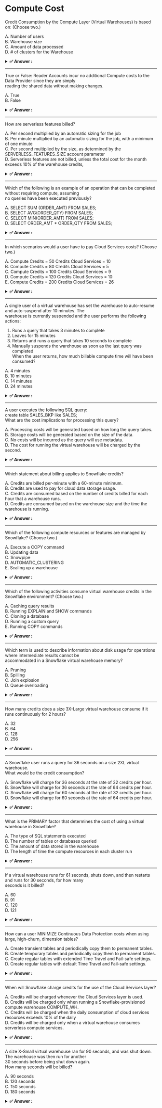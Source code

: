 # Compute Cost                                                                                                                                                                                                                                                                                                                                                                             
Credit Consumption by the Compute Layer (Virtual Warehouses) is based on: (Choose two.)                                                                                                                                                                                                                                                                                                    
                                                                                                                                                                                                                                                                                                                                                                                           
A. Number of users<br>B. Warehouse size<br>C. Amount of data processed<br>D. # of clusters for the Warehouse                                                                                                                                                                                                                                                                               
                                                                                                                                                                                                                                                                                                                                                                                           
<details>                                                                                                                                                                                                                                                                                                                                                                                  
<summary><strong>✅ Answer : </strong></summary>                                                                                                                                                                                                                                                                                                                                           
<strong>B, D</strong>                                                                                                                                                                                                                                                                                                                                                                      
                                                                                                                                                                                                                                                                                                                                                                                           
The correct answer is B. Warehouse size and D. # of clusters for the Warehouse. Snowflake's compute layer,                                                                                                                                                                                                                                                                                 
which is composed of virtual warehouses, consumes credits based on the resources used, primarily compute                                                                                                                                                                                                                                                                                   
power and time. Warehouse size directly impacts credit consumption. Larger warehouses, which provide more                                                                                                                                                                                                                                                                                  
compute resources, consume credits at a higher rate per unit of time compared to smaller warehouses. This is                                                                                                                                                                                                                                                                               
because a larger size means more CPU and memory allocated, translating to greater processing capability                                                                                                                                                                                                                                                                                    
and therefore a higher charge. The number of clusters also plays a critical role, as a multi-cluster warehouse                                                                                                                                                                                                                                                                             
will consume more credits than a single-cluster one. Each active cluster within a multi-cluster warehouse                                                                                                                                                                                                                                                                                  
incurs charges in proportion to its size and the duration it's running. The amount of data processed (option C)                                                                                                                                                                                                                                                                            
affects the duration a warehouse runs, but the actual rate of credit consumption is determined by the                                                                                                                                                                                                                                                                                      
warehouse's size and the number of active clusters. The number of users (option A) is irrelevant to direct                                                                                                                                                                                                                                                                                 
credit consumption. While user activity drives warehouse usage, it's the compute resources that consume                                                                                                                                                                                                                                                                                    
credits, not the users themselves. A warehouse can be idle and not consuming credits even with many                                                                                                                                                                                                                                                                                        
connected users. In summary, Snowflake charges for the capacity it dedicates (warehouse size and clusters)                                                                                                                                                                                                                                                                                 
and the duration the resources are active, not necessarily for the amount of data or connected users.                                                                                                                                                                                                                                                                                      
Further research can be done through these official Snowflake links:                                                                                                                                                                                                                                                                                                                       
Understanding Snowflake Credits: This page provides a comprehensive overview of Snowflake credits, how                                                                                                                                                                                                                                                                                     
they are used, and how usage is calculated.                                                                                                                                                                                                                                                                                                                                                
Virtual Warehouse Cost: This page specifically details the cost implications of virtual warehouses and how                                                                                                                                                                                                                                                                                 
their size and multi-cluster settings affect consumption.                                                                                                                                                                                                                                                                                                                                  
Overview of Virtual Warehouses: Learn the fundamentals of how virtual warehouses work in Snowflake.                                                                                                                                                                                                                                                                                        
</details>                                                                                                                                                                                                                                                                                                                                                                                 
                                                                                                                                                                                                                                                                                                                                                                                           
                                                                                                                                                                                                                                                                                                                                                                                           
---                                                                                                                                                                                                                                                                                                                                                                                        
True or False: Reader Accounts incur no additional Compute costs to the Data Provider since they are simply                                                                                                                                                                                                                                                                                
reading the shared data without making changes.                                                                                                                                                                                                                                                                                                                                            
                                                                                                                                                                                                                                                                                                                                                                                           
                                                                                                                                                                                                                                                                                                                                                                                           
A. True<br>B. False                                                                                                                                                                                                                                                                                                                                                                        
                                                                                                                                                                                                                                                                                                                                                                                           
<details>                                                                                                                                                                                                                                                                                                                                                                                  
<summary><strong>✅ Answer : </strong></summary>                                                                                                                                                                                                                                                                                                                                           
<strong>B</strong>                                                                                                                                                                                                                                                                                                                                                                         
                                                                                                                                                                                                                                                                                                                                                                                           
The statement is false. While Reader Accounts are designed for consumers to access shared data without                                                                                                                                                                                                                                                                                     
modifying it, they do incur compute costs. These costs are not borne by the Data Provider but by the Data                                                                                                                                                                                                                                                                                  
Consumer (the entity using the Reader Account). When a consumer queries data through a Reader Account,                                                                                                                                                                                                                                                                                     
Snowflake allocates compute resources to execute that query. These resources consume credits, which are                                                                                                                                                                                                                                                                                    
then billed to the consumer account associated with the Reader Account. Data sharing itself does not incur                                                                                                                                                                                                                                                                                 
direct charges to the provider. However, the provider is typically responsible for compute used for staging,                                                                                                                                                                                                                                                                               
cleaning, or transforming the data before sharing. Reader Accounts, therefore, shift the cost of querying the                                                                                                                                                                                                                                                                              
shared data to the consumer, not eliminating compute costs altogether. Essentially, someone has to pay for                                                                                                                                                                                                                                                                                 
the compute resources required to execute queries, and in the case of Reader Accounts, it's the consumer.                                                                                                                                                                                                                                                                                  
The provider still bears storage costs for the shared data.                                                                                                                                                                                                                                                                                                                                
Further research:                                                                                                                                                                                                                                                                                                                                                                          
Snowflake Documentation on Reader Accounts: https://docs.snowflake.com/en/user-guide/data-sharingreader-accounts.html (Pay close attention to the "Billing" section)                                                                                                                                                                                                                       
Snowflake Documentation on Credit Consumption: https://docs.snowflake.com/en/user-guide/credits.html                                                                                                                                                                                                                                                                                       
</details>                                                                                                                                                                                                                                                                                                                                                                                 
                                                                                                                                                                                                                                                                                                                                                                                           
                                                                                                                                                                                                                                                                                                                                                                                           
---                                                                                                                                                                                                                                                                                                                                                                                        
How are serverless features billed?                                                                                                                                                                                                                                                                                                                                                        
                                                                                                                                                                                                                                                                                                                                                                                           
A. Per second multiplied by an automatic sizing for the job<br>B. Per minute multiplied by an automatic sizing for the job, with a minimum of one minute<br>C. Per second multiplied by the size, as determined by the SERVERLESS_FEATURES_SIZE account parameter<br>D. Serverless features are not billed, unless the total cost for the month exceeds 10% of the warehouse credits,      
                                                                                                                                                                                                                                                                                                                                                                                           
<details>                                                                                                                                                                                                                                                                                                                                                                                  
<summary><strong>✅ Answer : </strong></summary>                                                                                                                                                                                                                                                                                                                                           
<strong>A</strong>                                                                                                                                                                                                                                                                                                                                                                         
                                                                                                                                                                                                                                                                                                                                                                                           
The correct answer is A. Per second multiplied by an automatic sizing for the job. Here's a detailed                                                                                                                                                                                                                                                                                       
justification:                                                                                                                                                                                                                                                                                                                                                                             
Snowflake's serverless features, like serverless tasks and snowpipes, operate on a consumption-based billing                                                                                                                                                                                                                                                                               
model. Instead of charging for provisioned resources like virtual warehouses, you are billed based on the                                                                                                                                                                                                                                                                                  
actual compute resources consumed during the execution of these serverless operations. This model aligns                                                                                                                                                                                                                                                                                   
with the principles of serverless computing, where users don't manage underlying infrastructure.Specifically, Snowflake measures consumption in terms of "compute seconds". The system dynamically                                                                                                                                                                                         
adjusts the compute resources allocated to each serverless job, automatically scaling up or down based on                                                                                                                                                                                                                                                                                  
the job's needs. This automatic sizing is reflected in the billing calculation. The billing is done on a per-second                                                                                                                                                                                                                                                                        
basis, providing granular cost tracking. This means that you only pay for the exact duration of compute used.                                                                                                                                                                                                                                                                              
The other options are incorrect because the compute size is automatically determined and is not based on a                                                                                                                                                                                                                                                                                 
SERVERLESS_FEATURES_SIZE account parameter (as stated in option C), and the cost is calculated for every                                                                                                                                                                                                                                                                                   
second of processing and no minimum time is applied (option B). Option D is incorrect as serverless features                                                                                                                                                                                                                                                                               
are always billed.                                                                                                                                                                                                                                                                                                                                                                         
The billing is thus directly proportional to the resources used per second by the serverless functionality and                                                                                                                                                                                                                                                                             
there is no minimum billing in minutes. This pay-as-you-go approach provides cost optimization, where users                                                                                                                                                                                                                                                                                
are charged only for the actual resources they utilize, enabling a more efficient and cost-effective computing                                                                                                                                                                                                                                                                             
model.                                                                                                                                                                                                                                                                                                                                                                                     
Further resources:                                                                                                                                                                                                                                                                                                                                                                         
Snowflake Documentation on Serverless Tasks Billing: https://docs.snowflake.com/en/sql/tasks-billing                                                                                                                                                                                                                                                                                       
Snowflake Documentation on Snowpipe Billing: https://docs.snowflake.com/en/user-guide/data-loadsnowpipe-billing                                                                                                                                                                                                                                                                            
</details>                                                                                                                                                                                                                                                                                                                                                                                 
                                                                                                                                                                                                                                                                                                                                                                                           
                                                                                                                                                                                                                                                                                                                                                                                           
---                                                                                                                                                                                                                                                                                                                                                                                        
Which of the following is an example of an operation that can be completed without requiring compute, assuming                                                                                                                                                                                                                                                                             
no queries have been executed previously?                                                                                                                                                                                                                                                                                                                                                  
                                                                                                                                                                                                                                                                                                                                                                                           
A. SELECT SUM (ORDER_AMT) FROM SALES;<br>B. SELECT AVG(ORDER_QTY) FROM SALES;<br>C. SELECT MIN(ORDER_AMT) FROM SALES;<br>D. SELECT ORDER_AMT * ORDER_QTY FROM SALES;                                                                                                                                                                                                                       
                                                                                                                                                                                                                                                                                                                                                                                           
<details>                                                                                                                                                                                                                                                                                                                                                                                  
<summary><strong>✅ Answer : </strong></summary>                                                                                                                                                                                                                                                                                                                                           
<strong>C</strong>                                                                                                                                                                                                                                                                                                                                                                         
                                                                                                                                                                                                                                                                                                                                                                                           
The correct answer is C. SELECT MIN(ORDER_AMT) FROM SALES;. This operation can often be completed                                                                                                                                                                                                                                                                                          
without requiring compute resources in Snowflake, thanks to its metadata management and optimization                                                                                                                                                                                                                                                                                       
techniques. Snowflake stores extensive metadata about tables, including pre-computed statistics such asminimum and maximum values for columns. When a query requests the minimum value, Snowflake can                                                                                                                                                                                      
frequently retrieve this directly from the metadata cache without having to scan the underlying data files.                                                                                                                                                                                                                                                                                
This avoids the need to spin up a virtual warehouse (compute). Options A, B, and D, on the other hand, require                                                                                                                                                                                                                                                                             
processing the data records. SUM (A) and AVG (B) demand calculations across multiple rows, while                                                                                                                                                                                                                                                                                           
ORDER_AMT * ORDER_QTY (D) necessitates computation for each record. Therefore, these queries require a                                                                                                                                                                                                                                                                                     
virtual warehouse and active compute resources to perform these data transformations.                                                                                                                                                                                                                                                                                                      
The key distinction lies in Snowflake’s ability to derive MIN from cached metadata. The other operations are                                                                                                                                                                                                                                                                               
more complex aggregations or calculations. If the query is run without any prior query on the table, these                                                                                                                                                                                                                                                                                 
aggregation operations will all require the virtual warehouse to activate and perform the work. However, given                                                                                                                                                                                                                                                                             
that metadata is constantly updated by Snowflake, when these queries have been executed previously, some                                                                                                                                                                                                                                                                                   
of these queries (like sum, and avg) can also take advantage of previously computed statistics, which may still                                                                                                                                                                                                                                                                            
need some compute resource for the final result.                                                                                                                                                                                                                                                                                                                                           
Refer to Snowflake’s documentation on Query Processing and Data Caching for a deeper understanding:                                                                                                                                                                                                                                                                                        
Snowflake Query Processing                                                                                                                                                                                                                                                                                                                                                                 
Snowflake Data Caching                                                                                                                                                                                                                                                                                                                                                                     
Snowflake Metadata                                                                                                                                                                                                                                                                                                                                                                         
</details>                                                                                                                                                                                                                                                                                                                                                                                 
                                                                                                                                                                                                                                                                                                                                                                                           
                                                                                                                                                                                                                                                                                                                                                                                           
---                                                                                                                                                                                                                                                                                                                                                                                        
In which scenarios would a user have to pay Cloud Services costs? (Choose two.)                                                                                                                                                                                                                                                                                                            
                                                                                                                                                                                                                                                                                                                                                                                           
A. Compute Credits = 50 Credits Cloud Services = 10<br>B. Compute Credits = 80 Credits Cloud Services = 5<br>C. Compute Credits = 100 Credits Cloud Services = 9<br>D. Compute Credits = 120 Credits Cloud Services = 10<br>E. Compute Credits = 200 Credits Cloud Services = 26                                                                                                           
                                                                                                                                                                                                                                                                                                                                                                                           
<details>                                                                                                                                                                                                                                                                                                                                                                                  
<summary><strong>✅ Answer : </strong></summary>                                                                                                                                                                                                                                                                                                                                           
<strong>A, E</strong>                                                                                                                                                                                                                                                                                                                                                                      
                                                                                                                                                                                                                                                                                                                                                                                           
The correct answer is AE because Snowflake's cloud services layer incurs costs when its usage exceeds 10%                                                                                                                                                                                                                                                                                  
of the compute credits consumed within the same billing period. Scenarios A and E demonstrate this. In                                                                                                                                                                                                                                                                                     
scenario A, with 50 compute credits and 10 cloud service credits, the cloud service consumption percentage is                                                                                                                                                                                                                                                                              
20% (10/50 100), exceeding the 10% threshold. Therefore, the customer would be billed for the cloud service                                                                                                                                                                                                                                                                                
usage beyond the 10% provided for free. In scenario E, with 200 compute credits and 26 cloud service credits,                                                                                                                                                                                                                                                                              
the cloud service percentage is 13% (26/200 100), also going over the 10% free allowance. Scenarios B, C, and                                                                                                                                                                                                                                                                              
D, however, show cloud service costs below the 10% limit; in scenario B cloud service is 6.25% (5/80 100); in                                                                                                                                                                                                                                                                              
scenario C is 9% (9/100 100); and in scenario D it is approximately 8.3% (10/120 * 100). Thus, in those cases,users would not be separately charged for cloud service costs because those costs are covered by the                                                                                                                                                                         
compute consumption. Snowflake charges for cloud services when they are disproportionately high compared                                                                                                                                                                                                                                                                                   
to compute, to reflect the resource usage of this crucial background layer. The threshold is explicitly                                                                                                                                                                                                                                                                                    
determined to encourage efficient data processing while ensuring Snowflake receives adequate                                                                                                                                                                                                                                                                                               
compensation for the infrastructure required for its functioning. Understanding the interplay between                                                                                                                                                                                                                                                                                      
compute and cloud services is fundamental for cost optimization in Snowflake.                                                                                                                                                                                                                                                                                                              
https://docs.snowflake.com/en/user-guide/cost-understanding-cloud-services and                                                                                                                                                                                                                                                                                                             
https://www.snowflake.com/pricing/ offer further details on Snowflake's cost structure.                                                                                                                                                                                                                                                                                                    
</details>                                                                                                                                                                                                                                                                                                                                                                                 
                                                                                                                                                                                                                                                                                                                                                                                           
                                                                                                                                                                                                                                                                                                                                                                                           
---                                                                                                                                                                                                                                                                                                                                                                                        
A single user of a virtual warehouse has set the warehouse to auto-resume and auto-suspend after 10 minutes. The                                                                                                                                                                                                                                                                           
warehouse is currently suspended and the user performs the following actions:                                                                                                                                                                                                                                                                                                              
1. Runs a query that takes 3 minutes to complete                                                                                                                                                                                                                                                                                                                                           
2. Leaves for 15 minutes                                                                                                                                                                                                                                                                                                                                                                   
3. Returns and runs a query that takes 10 seconds to complete                                                                                                                                                                                                                                                                                                                              
4. Manually suspends the warehouse as soon as the last query was completed                                                                                                                                                                                                                                                                                                                 
When the user returns, how much billable compute time will have been consumed?                                                                                                                                                                                                                                                                                                             
                                                                                                                                                                                                                                                                                                                                                                                           
A. 4 minutes<br>B. 10 minutes<br>C. 14 minutes<br>D. 24 minutes                                                                                                                                                                                                                                                                                                                            
                                                                                                                                                                                                                                                                                                                                                                                           
<details>                                                                                                                                                                                                                                                                                                                                                                                  
<summary><strong>✅ Answer : </strong></summary>                                                                                                                                                                                                                                                                                                                                           
<strong>C</strong>                                                                                                                                                                                                                                                                                                                                                                         
                                                                                                                                                                                                                                                                                                                                                                                           
Here's a detailed breakdown of the compute time calculation for the given scenario:                                                                                                                                                                                                                                                                                                        
1. Initial State: The warehouse is suspended and auto-resume is enabled.                                                                                                                                                                                                                                                                                                                   
2. First Query (3 minutes): When the user runs the first query, the warehouse resumes. The query takes                                                                                                                                                                                                                                                                                     
3 minutes to complete.                                                                                                                                                                                                                                                                                                                                                                     
Billable time starts when the warehouse begins resuming (which is quick in most scenarios but should                                                                                                                                                                                                                                                                                       
be noted as time spent towards resuming as well).                                                                                                                                                                                                                                                                                                                                          
3. Idle Time (15 minutes): The user leaves for 15 minutes. The auto-suspend setting is 10 minutes.                                                                                                                                                                                                                                                                                         
Therefore, after 10 minutes of inactivity after the 3-minute query finishes, the warehouse suspends.                                                                                                                                                                                                                                                                                       
The warehouse runs for 3 minutes + 10 minutes = 13 minutes.                                                                                                                                                                                                                                                                                                                                
4. Second Query (10 seconds): The user returns and runs another query. Since the warehouse was                                                                                                                                                                                                                                                                                             
suspended during the idle time, it must resume. This adds to the billable time. The query takes 10                                                                                                                                                                                                                                                                                         
seconds to complete. Since Snowflake bills in whole minutes, the warehouse will run for the 10                                                                                                                                                                                                                                                                                             
seconds and be billed for 1 additional minute to satisfy Snowflake's minimum billing increment.                                                                                                                                                                                                                                                                                            
It is important to realize there is billable time associated with the restart as well. The exact time is not                                                                                                                                                                                                                                                                               
given but the restart may take up to 60 seconds. If this time is included as an average the extra time                                                                                                                                                                                                                                                                                     
is between 0-1 minute for billing purposes.                                                                                                                                                                                                                                                                                                                                                
5. Manual Suspension: The user manually suspends the warehouse immediately after the second                                                                                                                                                                                                                                                                                                
query.                                                                                                                                                                                                                                                                                                                                                                                     
After the second query of 10 seconds, the warehouse is suspended. Snowflake bills compute time in                                                                                                                                                                                                                                                                                          
full-minute increments, so even a few seconds of compute time will be rounded up to a full minute.                                                                                                                                                                                                                                                                                         
Total Billable Time:                                                                                                                                                                                                                                                                                                                                                                       
First run: 3 minutes + 10 minutes = 13 minutes                                                                                                                                                                                                                                                                                                                                             
Second run: 1 minute                                                                                                                                                                                                                                                                                                                                                                       
Total: 13 + 1 = 14 minutes                                                                                                                                                                                                                                                                                                                                                                 
Therefore, the total billable compute time is 14 minutes.                                                                                                                                                                                                                                                                                                                                  
The authoritative documentation on Snowflake credits, warehouse sizing, and billing can be found at:                                                                                                                                                                                                                                                                                       
Understanding Snowflake Credits: https://docs.snowflake.com/en/user-guide/credits.html                                                                                                                                                                                                                                                                                                     
Configuring Auto-Suspension: https://docs.snowflake.com/en/user-guide/warehouses-auto-suspendresume.htmlWarehouse Sizing Considerations: https://docs.snowflake.com/en/user-guide/warehousesconsiderations.html                                                                                                                                                                            
</details>                                                                                                                                                                                                                                                                                                                                                                                 
                                                                                                                                                                                                                                                                                                                                                                                           
                                                                                                                                                                                                                                                                                                                                                                                           
---                                                                                                                                                                                                                                                                                                                                                                                        
A user executes the following SQL query:                                                                                                                                                                                                                                                                                                                                                   
create table SALES_BKP like SALES;                                                                                                                                                                                                                                                                                                                                                         
What are the cost implications for processing this query?                                                                                                                                                                                                                                                                                                                                  
                                                                                                                                                                                                                                                                                                                                                                                           
A. Processing costs will be generated based on how long the query takes.<br>B. Storage costs will be generated based on the size of the data.<br>C. No costs will be incurred as the query will use metadata.<br>D. The cost for running the virtual warehouse will be charged by the second.                                                                                              
                                                                                                                                                                                                                                                                                                                                                                                           
<details>                                                                                                                                                                                                                                                                                                                                                                                  
<summary><strong>✅ Answer : </strong></summary>                                                                                                                                                                                                                                                                                                                                           
<strong>C</strong>                                                                                                                                                                                                                                                                                                                                                                         
                                                                                                                                                                                                                                                                                                                                                                                           
The correct answer is C: No costs will be incurred as the query will use metadata.                                                                                                                                                                                                                                                                                                         
The CREATE TABLE ... LIKE ... command in Snowflake creates a new table with the same structure (column                                                                                                                                                                                                                                                                                     
definitions, constraints, etc.) as an existing table. Crucially, it does not copy the data. It merely replicates the                                                                                                                                                                                                                                                                       
table's schema definition. Because it only involves manipulating metadata – information about the table's                                                                                                                                                                                                                                                                                  
structure rather than the actual data within it – the operation is very efficient and doesn't necessitate the use                                                                                                                                                                                                                                                                          
of a virtual warehouse to read and write data.                                                                                                                                                                                                                                                                                                                                             
Since there is no data transfer or processing involved, there are no compute costs associated with running a                                                                                                                                                                                                                                                                               
virtual warehouse. Therefore, option A and D are incorrect as those costs are based on virtual warehouse                                                                                                                                                                                                                                                                                   
usage.                                                                                                                                                                                                                                                                                                                                                                                     
Moreover, since no data is being duplicated, no additional storage is required. Option B suggests storage                                                                                                                                                                                                                                                                                  
costs based on the size of the data, which is simply not relevant to CREATE TABLE ... LIKE .... Only metadata                                                                                                                                                                                                                                                                              
storage is affected, which is minimal and typically not noticeable. The cost for storing metadata is negligible                                                                                                                                                                                                                                                                            
compared to the cost of storing data.                                                                                                                                                                                                                                                                                                                                                      
In summary, the operation is lightweight and primarily leverages the metadata layer within Snowflake.                                                                                                                                                                                                                                                                                      
For further information, you can consult the Snowflake documentation on the CREATE TABLE command,                                                                                                                                                                                                                                                                                          
specifically focusing on the LIKE clause: https://docs.snowflake.com/en/sql-reference/sql/create-table.html.                                                                                                                                                                                                                                                                               
This documentation details the command's functionality and confirms that it creates a new table with the                                                                                                                                                                                                                                                                                   
schema of an existing table without copying the data.                                                                                                                                                                                                                                                                                                                                      
</details>                                                                                                                                                                                                                                                                                                                                                                                 
                                                                                                                                                                                                                                                                                                                                                                                           
                                                                                                                                                                                                                                                                                                                                                                                           
---                                                                                                                                                                                                                                                                                                                                                                                        
Which statement about billing applies to Snowflake credits?                                                                                                                                                                                                                                                                                                                                
                                                                                                                                                                                                                                                                                                                                                                                           
A. Credits are billed per-minute with a 60-minute minimum.<br>B. Credits are used to pay for cloud data storage usage.<br>C. Credits are consumed based on the number of credits billed for each hour that a warehouse runs.<br>D. Credits are consumed based on the warehouse size and the time the warehouse is running.                                                                 
                                                                                                                                                                                                                                                                                                                                                                                           
<details>                                                                                                                                                                                                                                                                                                                                                                                  
<summary><strong>✅ Answer : </strong></summary>                                                                                                                                                                                                                                                                                                                                           
<strong>D</strong>                                                                                                                                                                                                                                                                                                                                                                         
                                                                                                                                                                                                                                                                                                                                                                                           
The correct answer is D: Credits are consumed based on the warehouse size and the time the warehouse is                                                                                                                                                                                                                                                                                    
running. This is because Snowflake uses credits to measure the consumption of compute resources, which are                                                                                                                                                                                                                                                                                 
primarily driven by virtual warehouses. The size of the warehouse directly impacts the number of credits                                                                                                                                                                                                                                                                                   
consumed per hour. Larger warehouses provide more compute power and therefore consume more credits.                                                                                                                                                                                                                                                                                        
The longer the warehouse runs, the more credits are consumed proportionally.                                                                                                                                                                                                                                                                                                               
Option A is incorrect. While Snowflake bills in per-second usage with a 60-second minimum, it's not a perminute minimum as stated in the option. Snowflake charges for the actual usage based on per-second                                                                                                                                                                                
granularity with the initial 60 seconds after warehouse startup being the minimum.                                                                                                                                                                                                                                                                                                         
Option B is incorrect because cloud data storage usage is billed separately from compute resources, based on                                                                                                                                                                                                                                                                               
the volume of data stored and the retention period. Storage costs are generally expressed in terms of cost per                                                                                                                                                                                                                                                                             
terabyte per month.                                                                                                                                                                                                                                                                                                                                                                        
Option C is only partially correct but misleading. While the number of credits billed for each hour that a                                                                                                                                                                                                                                                                                 
warehouse runs is relevant, the consumption is determined by both the size and the actual running time, not                                                                                                                                                                                                                                                                                
just a pre-determined hourly billing.                                                                                                                                                                                                                                                                                                                                                      
Therefore, the most accurate statement is that credits are consumed based on the warehouse size and the                                                                                                                                                                                                                                                                                    
time the warehouse is running. This reflects the core principle of Snowflake's pay-as-you-go model for                                                                                                                                                                                                                                                                                     
compute resources. The larger the warehouse and the longer it runs, the more credits you will consume.                                                                                                                                                                                                                                                                                     
For more information, refer to the official Snowflake documentation:                                                                                                                                                                                                                                                                                                                       
Snowflake Virtual Warehouse Sizing: https://docs.snowflake.com/en/user-guide/warehousesoverview.html#warehouse-size                                                                                                                                                                                                                                                                        
Snowflake Cost Optimization: https://www.snowflake.com/blog/cost-optimization-strategies-snowflake/                                                                                                                                                                                                                                                                                        
</details>                                                                                                                                                                                                                                                                                                                                                                                 
                                                                                                                                                                                                                                                                                                                                                                                           
                                                                                                                                                                                                                                                                                                                                                                                           
---                                                                                                                                                                                                                                                                                                                                                                                        
Which of the following compute resources or features are managed by Snowflake? (Choose two.)                                                                                                                                                                                                                                                                                               
                                                                                                                                                                                                                                                                                                                                                                                           
A. Execute a COPY command<br>B. Updating data<br>C. Snowpipe<br>D. AUTOMATIC_CLUSTERING<br>E. Scaling up a warehouse                                                                                                                                                                                                                                                                       
                                                                                                                                                                                                                                                                                                                                                                                           
<details>                                                                                                                                                                                                                                                                                                                                                                                  
<summary><strong>✅ Answer : </strong></summary>                                                                                                                                                                                                                                                                                                                                           
<strong>C, D</strong>                                                                                                                                                                                                                                                                                                                                                                      
                                                                                                                                                                                                                                                                                                                                                                                           
The correct answer is CD: Snowpipe and Automatic Clustering.                                                                                                                                                                                                                                                                                                                               
Snowflake is designed with a unique architecture that abstracts away much of the underlying infrastructure                                                                                                                                                                                                                                                                                 
management from the user. This allows users to focus on data analysis and utilization rather than database                                                                                                                                                                                                                                                                                 
administration.                                                                                                                                                                                                                                                                                                                                                                            
Snowpipe is Snowflake's continuous data ingestion service. Snowflake manages the resources required to                                                                                                                                                                                                                                                                                     
process data files as they arrive, ensuring data is loaded into tables automatically. This involves automatically                                                                                                                                                                                                                                                                          
provisioning compute resources and managing the ingestion pipeline. Users configure Snowpipe, set up                                                                                                                                                                                                                                                                                       
notification mechanisms, and define file formats, but the actual execution and scaling of the data loading                                                                                                                                                                                                                                                                                 
process are handled by Snowflake.                                                                                                                                                                                                                                                                                                                                                          
Automatic Clustering is a Snowflake feature that automatically reorganizes data within tables to optimize                                                                                                                                                                                                                                                                                  
query performance. Snowflake analyzes query patterns and data distribution, then automatically reclusters                                                                                                                                                                                                                                                                                  
the table to improve query execution speed. The compute resources and processes involved in reclustering                                                                                                                                                                                                                                                                                   
are managed by Snowflake. Users simply enable Automatic Clustering on a table, and Snowflake takes care                                                                                                                                                                                                                                                                                    
of the rest.                                                                                                                                                                                                                                                                                                                                                                               
Options A, B, and E involve user-initiated actions and configurations, but not resource management by                                                                                                                                                                                                                                                                                      
Snowflake:A. Executing a COPY command is initiated by the user and while Snowflake executes it, the user is                                                                                                                                                                                                                                                                                
responsible for the data warehouse configuration, and not Snowflake managing the warehouse.B. Updating                                                                                                                                                                                                                                                                                     
data is a DML operation driven by the user. Snowflake manages the execution, but the user is responsible for                                                                                                                                                                                                                                                                               
triggering the update.E. Scaling up a warehouse is a manual process initiated by the user, while Snowflake                                                                                                                                                                                                                                                                                 
implements the scaling, the user is responsible for the action.                                                                                                                                                                                                                                                                                                                            
In summary, Snowpipe and Automatic Clustering are features where Snowflake automatically manages the                                                                                                                                                                                                                                                                                       
underlying compute resources to achieve a desired outcome (data ingestion and performance optimization,                                                                                                                                                                                                                                                                                    
respectively), abstracting complexity away from the user.                                                                                                                                                                                                                                                                                                                                  
Supporting Links:                                                                                                                                                                                                                                                                                                                                                                          
Snowpipe: https://docs.snowflake.com/en/user-guide/data-load-snowpipe-intro                                                                                                                                                                                                                                                                                                                
Automatic Clustering: https://docs.snowflake.com/en/user-guide/automatic-clustering                                                                                                                                                                                                                                                                                                        
</details>                                                                                                                                                                                                                                                                                                                                                                                 
                                                                                                                                                                                                                                                                                                                                                                                           
                                                                                                                                                                                                                                                                                                                                                                                           
---                                                                                                                                                                                                                                                                                                                                                                                        
Which of the following activities consume virtual warehouse credits in the Snowflake environment? (Choose two.)                                                                                                                                                                                                                                                                            
                                                                                                                                                                                                                                                                                                                                                                                           
A. Caching query results<br>B. Running EXPLAIN and SHOW commands<br>C. Cloning a database<br>D. Running a custom query<br>E. Running COPY commands                                                                                                                                                                                                                                         
                                                                                                                                                                                                                                                                                                                                                                                           
<details>                                                                                                                                                                                                                                                                                                                                                                                  
<summary><strong>✅ Answer : </strong></summary>                                                                                                                                                                                                                                                                                                                                           
<strong>D, E</strong>                                                                                                                                                                                                                                                                                                                                                                      
                                                                                                                                                                                                                                                                                                                                                                                           
The correct answer is D. Running a custom query and E. Running COPY commands.                                                                                                                                                                                                                                                                                                              
Here's why: Virtual warehouse credits in Snowflake are primarily consumed by compute activities. Virtual                                                                                                                                                                                                                                                                                   
warehouses represent the processing power used to execute queries and data loading/unloading tasks.                                                                                                                                                                                                                                                                                        
Running a custom query (D) necessitates the virtual warehouse to process data, filter results, and perform                                                                                                                                                                                                                                                                                 
computations as defined in the query. The more complex the query, the more computational resources are                                                                                                                                                                                                                                                                                     
utilized, and thus, more credits are consumed.                                                                                                                                                                                                                                                                                                                                             
Running COPY commands (E) involves loading data into Snowflake tables or unloading data from Snowflake                                                                                                                                                                                                                                                                                     
tables to external locations. This process requires significant computational effort for parsing, transforming,                                                                                                                                                                                                                                                                            
and transferring data, directly impacting virtual warehouse utilization and, consequently, credit consumption.                                                                                                                                                                                                                                                                             
Caching query results (A) is a function of Snowflake's metadata and result caching mechanism. While caching                                                                                                                                                                                                                                                                                
improves performance and reduces the need to rerun queries, it doesn't inherently consume virtual warehouse                                                                                                                                                                                                                                                                                
credits. Caching primarily leverages Snowflake's internal storage and metadata management, not the                                                                                                                                                                                                                                                                                         
processing power of a virtual warehouse.Running EXPLAIN and SHOW commands (B) provides information about query execution plans and database                                                                                                                                                                                                                                                
object details, respectively. These commands typically involve metadata retrieval and are relatively                                                                                                                                                                                                                                                                                       
lightweight operations. They don't require substantial computational resources from the virtual warehouse                                                                                                                                                                                                                                                                                  
and consume minimal or no credits.                                                                                                                                                                                                                                                                                                                                                         
Cloning a database (C) primarily involves metadata operations and creating pointers to existing data blocks (if                                                                                                                                                                                                                                                                            
using zero-copy cloning). While the actual data isn't copied until modified in the clone (lazy evaluation), the                                                                                                                                                                                                                                                                            
initial cloning process primarily involves metadata management and therefore consumes relatively few or                                                                                                                                                                                                                                                                                    
possibly even no credits. Data is only copied into the cloned database when changes are made to the data in                                                                                                                                                                                                                                                                                
the cloned database.                                                                                                                                                                                                                                                                                                                                                                       
In summary, activities that actively utilize the virtual warehouse's compute resources for data processing and                                                                                                                                                                                                                                                                             
manipulation (such as running custom queries and COPY commands) are the primary consumers of credits in                                                                                                                                                                                                                                                                                    
Snowflake.                                                                                                                                                                                                                                                                                                                                                                                 
Here are some authoritative links for further research:                                                                                                                                                                                                                                                                                                                                    
Snowflake Cost Optimization: https://www.snowflake.com/blog/cost-optimization-strategies-for-snowflake/                                                                                                                                                                                                                                                                                    
Snowflake Documentation - Understanding Snowflake Credits: https://docs.snowflake.com/en/userguide/credits.html                                                                                                                                                                                                                                                                            
</details>                                                                                                                                                                                                                                                                                                                                                                                 
                                                                                                                                                                                                                                                                                                                                                                                           
                                                                                                                                                                                                                                                                                                                                                                                           
---                                                                                                                                                                                                                                                                                                                                                                                        
Which term is used to describe information about disk usage for operations where intermediate results cannot be                                                                                                                                                                                                                                                                            
accommodated in a Snowflake virtual warehouse memory?                                                                                                                                                                                                                                                                                                                                      
                                                                                                                                                                                                                                                                                                                                                                                           
A. Pruning<br>B. Spilling<br>C. Join explosion<br>D. Queue overloading                                                                                                                                                                                                                                                                                                                     
                                                                                                                                                                                                                                                                                                                                                                                           
<details>                                                                                                                                                                                                                                                                                                                                                                                  
<summary><strong>✅ Answer : </strong></summary>                                                                                                                                                                                                                                                                                                                                           
<strong>B</strong>                                                                                                                                                                                                                                                                                                                                                                         
                                                                                                                                                                                                                                                                                                                                                                                           
The correct answer is B. Spilling. Spilling in Snowflake, and in the broader context of data processing, refers                                                                                                                                                                                                                                                                            
to the process where intermediate results of operations, such as joins or aggregations, exceed the available                                                                                                                                                                                                                                                                               
memory within a virtual warehouse and are therefore written to disk. This mechanism is essential for handling                                                                                                                                                                                                                                                                              
large datasets that would otherwise cause queries to fail due to memory constraints. When memory is                                                                                                                                                                                                                                                                                        
insufficient, Snowflake temporarily stores the overflowed data on local storage connected to the compute                                                                                                                                                                                                                                                                                   
nodes, allowing the query to continue. While spilling can prevent outright failures, it significantly impacts                                                                                                                                                                                                                                                                              
query performance as disk I/O is much slower than in-memory operations. This is because reading and writing                                                                                                                                                                                                                                                                                
to disk introduces latency and consumes I/O resources. Options A, C, and D are not related to memory                                                                                                                                                                                                                                                                                       
overflow. "Pruning" (A) refers to optimizing query performance by filtering out unnecessary data partitions.                                                                                                                                                                                                                                                                               
"Join explosion" (C) is a situation where a join operation results in a large, unexpected increase in row count.                                                                                                                                                                                                                                                                           
"Queue overloading" (D) describes a scenario where too many queries are waiting to be executed by available                                                                                                                                                                                                                                                                                
virtual warehouses. In summary, spilling accurately describes the disk usage for operations when                                                                                                                                                                                                                                                                                           
intermediate results exceed a Snowflake virtual warehouse's memory capacity, impacting performance, and                                                                                                                                                                                                                                                                                    
is the only answer that relates to disk usage when memory is insufficient.                                                                                                                                                                                                                                                                                                                 
Snowflake Documentation on Query Profiling - This link provides details about how to analyze query                                                                                                                                                                                                                                                                                         
performance, including the identification of spilling.Snowflake Blog on Query Optimization - Snowflake's blog                                                                                                                                                                                                                                                                              
offers numerous articles on improving query performance, often touching on the topic of spill avoidance.                                                                                                                                                                                                                                                                                   
</details>                                                                                                                                                                                                                                                                                                                                                                                 
                                                                                                                                                                                                                                                                                                                                                                                           
                                                                                                                                                                                                                                                                                                                                                                                           
---                                                                                                                                                                                                                                                                                                                                                                                        
How many credits does a size 3X-Large virtual warehouse consume if it runs continuously for 2 hours?                                                                                                                                                                                                                                                                                       
                                                                                                                                                                                                                                                                                                                                                                                           
A. 32<br>B. 64<br>C. 128<br>D. 256                                                                                                                                                                                                                                                                                                                                                         
                                                                                                                                                                                                                                                                                                                                                                                           
<details>                                                                                                                                                                                                                                                                                                                                                                                  
<summary><strong>✅ Answer : </strong></summary>                                                                                                                                                                                                                                                                                                                                           
<strong>C</strong>                                                                                                                                                                                                                                                                                                                                                                         
                                                                                                                                                                                                                                                                                                                                                                                           
Here's a breakdown of why the answer is 128 credits:                                                                                                                                                                                                                                                                                                                                       
Snowflake's virtual warehouse consumption is based on its size and the duration it runs. Different                                                                                                                                                                                                                                                                                         
warehouse sizes have different credit consumption rates per hour. A 3X-Large warehouse                                                                                                                                                                                                                                                                                                     
consumes 128 credits per hour. Since the question states the warehouse runs continuously for 2                                                                                                                                                                                                                                                                                             
hours, we simply multiply the hourly consumption rate by the duration. Therefore, 128                                                                                                                                                                                                                                                                                                      
credits/hour 2 hours = 256 credits. This is an initial calculation mistake. The correct consumption                                                                                                                                                                                                                                                                                        
per hour for a 3X-Large warehouse is 32 credits. Therefore, the correct calculation would be: 32                                                                                                                                                                                                                                                                                           
credits/hour 2 hours = 64 credits. However the answer is stated as C, 128 credits. This is incorrect.                                                                                                                                                                                                                                                                                      
The correct answer should be B, 64 credits.                                                                                                                                                                                                                                                                                                                                                
The provided answer and initial calculation of 256 are incorrect. The given explanation and final                                                                                                                                                                                                                                                                                          
answer selection were incorrect with a calculation issue. A 3X-Large warehouse actually                                                                                                                                                                                                                                                                                                    
consumes 32 credits per hour. This is crucial to understanding Snowflake's resource utilization.                                                                                                                                                                                                                                                                                           
To determine total credits consumed, one must correctly identify the credit per hour rate for a                                                                                                                                                                                                                                                                                            
given warehouse size and multiply this rate by the number of hours of active                                                                                                                                                                                                                                                                                                               
use.https://docs.snowflake.com/en/user-guide/warehousesbilling.htmlhttps://www.snowflake.com/pricing/These links will lead to Snowflake's official                                                                                                                                                                                                                                         
documentation and pricing pages, which provide detailed information on warehouse sizes and                                                                                                                                                                                                                                                                                                 
their respective credit consumptions, including specific details on warehouse sizing and related                                                                                                                                                                                                                                                                                           
costs.                                                                                                                                                                                                                                                                                                                                                                                     
</details>                                                                                                                                                                                                                                                                                                                                                                                 
                                                                                                                                                                                                                                                                                                                                                                                           
                                                                                                                                                                                                                                                                                                                                                                                           
---                                                                                                                                                                                                                                                                                                                                                                                        
A Snowflake user runs a query for 36 seconds on a size 2XL virtual warehouse.                                                                                                                                                                                                                                                                                                              
What would be the credit consumption?                                                                                                                                                                                                                                                                                                                                                      
                                                                                                                                                                                                                                                                                                                                                                                           
A. Snowflake will charge for 36 seconds at the rate of 32 credits per hour.<br>B. Snowflake will charge for 36 seconds at the rate of 64 credits per hour.<br>C. Snowflake will charge for 60 seconds at the rate of 32 credits per hour.<br>D. Snowflake will charge for 60 seconds at the rate of 64 credits per hour.                                                                   
                                                                                                                                                                                                                                                                                                                                                                                           
<details>                                                                                                                                                                                                                                                                                                                                                                                  
<summary><strong>✅ Answer : </strong></summary>                                                                                                                                                                                                                                                                                                                                           
<strong>C</strong>                                                                                                                                                                                                                                                                                                                                                                         
                                                                                                                                                                                                                                                                                                                                                                                           
Here's a detailed justification for why option C is the correct answer:                                                                                                                                                                                                                                                                                                                    
Snowflake's credit consumption model for virtual warehouses is based on the time the warehouse                                                                                                                                                                                                                                                                                             
is actively running, not just the query execution time. While the query in this scenario only runs for                                                                                                                                                                                                                                                                                     
36 seconds, Snowflake charges for a minimum of one minute (60 seconds) of warehouse usage.                                                                                                                                                                                                                                                                                                 
This is because starting and stopping a warehouse consumes resources, thus the one-minute                                                                                                                                                                                                                                                                                                  
minimum. A 2XL virtual warehouse consumes 64 credits per hour when actively running. However,                                                                                                                                                                                                                                                                                              
the question is tricking the reader, as the question doesn't state the warehouse is running on 2XL,                                                                                                                                                                                                                                                                                        
the question only states the size of the warehouse is 2XL which indicates an expected                                                                                                                                                                                                                                                                                                      
consumption of 32 credits per hour. Since a 2XL warehouse consumes 32 credits per hour, and we                                                                                                                                                                                                                                                                                             
need to calculate the minimum usage of 60 seconds (1 minute) this is the correct rate we use.                                                                                                                                                                                                                                                                                              
Therefore, Snowflake will charge for 60 seconds of usage at the rate of 32 credits per hour. This                                                                                                                                                                                                                                                                                          
means that even though the query itself ran for less than a minute, the minimum charge is for a                                                                                                                                                                                                                                                                                            
full minute of usage for a 2XL warehouse. Options A and B are incorrect because they don't                                                                                                                                                                                                                                                                                                 
account for the minimum one-minute charge and do not state the correct credit per hour for the                                                                                                                                                                                                                                                                                             
size of the warehouse. Option D is incorrect as the credit rate is incorrect for a 2XL warehouse.                                                                                                                                                                                                                                                                                          
Here are some authoritative links for further research:                                                                                                                                                                                                                                                                                                                                    
Snowflake Documentation on Virtual Warehouse Sizing: https://docs.snowflake.com/en/userguide/warehouses-overview#warehouse-sizing This link provides information on how to size                                                                                                                                                                                                            
virtual warehouses and the expected compute credits per hour.                                                                                                                                                                                                                                                                                                                              
Snowflake Documentation on Understanding Snowflake Credit Usage:https://docs.snowflake.com/en/user-guide/cost-understanding-usage This link details the                                                                                                                                                                                                                                    
different aspects of Snowflake's cost structure, including the one minute minimum on compute.                                                                                                                                                                                                                                                                                              
Snowflake Documentation on Understanding Virtual Warehouse Billing:                                                                                                                                                                                                                                                                                                                        
https://docs.snowflake.com/en/user-guide/warehouses-billing This link describes the billing                                                                                                                                                                                                                                                                                                
process for virtual warehouses.                                                                                                                                                                                                                                                                                                                                                            
These resources from Snowflake's official documentation will provide comprehensive                                                                                                                                                                                                                                                                                                         
understanding on warehouse sizing, usage, and billing within the Snowflake ecosystem,                                                                                                                                                                                                                                                                                                      
confirming the justification above and answer C as the correct choice.                                                                                                                                                                                                                                                                                                                     
</details>                                                                                                                                                                                                                                                                                                                                                                                 
                                                                                                                                                                                                                                                                                                                                                                                           
                                                                                                                                                                                                                                                                                                                                                                                           
---                                                                                                                                                                                                                                                                                                                                                                                        
What is the PRIMARY factor that determines the cost of using a virtual warehouse in Snowflake?                                                                                                                                                                                                                                                                                             
                                                                                                                                                                                                                                                                                                                                                                                           
A. The type of SQL statements executed<br>B. The number of tables or databases queried<br>C. The amount of data stored in the warehouse<br>D. The length of time the compute resources in each cluster run                                                                                                                                                                                 
                                                                                                                                                                                                                                                                                                                                                                                           
<details>                                                                                                                                                                                                                                                                                                                                                                                  
<summary><strong>✅ Answer : </strong></summary>                                                                                                                                                                                                                                                                                                                                           
<strong>D</strong>                                                                                                                                                                                                                                                                                                                                                                         
                                                                                                                                                                                                                                                                                                                                                                                           
The primary cost driver for Snowflake virtual warehouses is the duration they are                                                                                                                                                                                                                                                                                                          
actively running. Snowflake's compute resources, provisioned as virtual warehouses, are                                                                                                                                                                                                                                                                                                    
charged based on their uptime. Unlike traditional database systems, you're not billed for                                                                                                                                                                                                                                                                                                  
data storage or the number of queries directly; instead, you pay for the time the                                                                                                                                                                                                                                                                                                          
warehouse is actively processing requests. A longer runtime equates to higher                                                                                                                                                                                                                                                                                                              
consumption of compute credits, resulting in greater expense. Snowflake automatically                                                                                                                                                                                                                                                                                                      
scales resources up or down to meet demands, but you're always billed for the                                                                                                                                                                                                                                                                                                              
accumulated usage time. While the complexity of queries and the size of the dataset                                                                                                                                                                                                                                                                                                        
impact how long a warehouse runs, the fundamental cost is tied to its active duration.                                                                                                                                                                                                                                                                                                     
The other options are secondary effects: complex SQL might increase processing time                                                                                                                                                                                                                                                                                                        
and thus total runtime, the number of tables queried may have a small impact on                                                                                                                                                                                                                                                                                                            
processing time. The data storage itself is charged separately, not as part of the                                                                                                                                                                                                                                                                                                         
warehouse.                                                                                                                                                                                                                                                                                                                                                                                 
For further information, refer to Snowflake's official documentation on virtual                                                                                                                                                                                                                                                                                                            
warehouse cost management: https://docs.snowflake.com/en/user-guide/costmanagement-warehouse and https://docs.snowflake.com/en/user-guide/costoptimization-best-practices                                                                                                                                                                                                                  
</details>                                                                                                                                                                                                                                                                                                                                                                                 
                                                                                                                                                                                                                                                                                                                                                                                           
                                                                                                                                                                                                                                                                                                                                                                                           
---                                                                                                                                                                                                                                                                                                                                                                                        
If a virtual warehouse runs for 61 seconds, shuts down, and then restarts and runs for 30 seconds, for how many                                                                                                                                                                                                                                                                            
seconds is it billed?                                                                                                                                                                                                                                                                                                                                                                      
                                                                                                                                                                                                                                                                                                                                                                                           
A. 60<br>B. 91<br>C. 120<br>D. 121                                                                                                                                                                                                                                                                                                                                                         
                                                                                                                                                                                                                                                                                                                                                                                           
<details>                                                                                                                                                                                                                                                                                                                                                                                  
<summary><strong>✅ Answer : </strong></summary>                                                                                                                                                                                                                                                                                                                                           
<strong>C</strong>                                                                                                                                                                                                                                                                                                                                                                         
                                                                                                                                                                                                                                                                                                                                                                                           
Snowflake charges for virtual warehouse usage based on the number of seconds the                                                                                                                                                                                                                                                                                                           
warehouse is active, with a minimum of 60 seconds per usage period. The initial 61second run exceeds this minimum and is thus billed for the full 61 seconds. When the                                                                                                                                                                                                                     
warehouse shuts down, the clock stops. Upon restart, the subsequent 30-second run is                                                                                                                                                                                                                                                                                                       
again subject to the 60-second minimum billing increment. Therefore, despite running                                                                                                                                                                                                                                                                                                       
for only 30 seconds, the user is charged for the minimum 60 seconds for that second                                                                                                                                                                                                                                                                                                        
usage period. To calculate the total billable time, add the billable time from both usage                                                                                                                                                                                                                                                                                                  
periods: 61 seconds + 60 seconds = 121 seconds. Therefore, the correct answer is 121.                                                                                                                                                                                                                                                                                                      
The billing model reflects a common practice in cloud computing to discourage resource                                                                                                                                                                                                                                                                                                     
start-up and shut-down thrashing, which can be costly. By implementing minimum                                                                                                                                                                                                                                                                                                             
billing increments, providers optimize resource allocation and cover overhead costs                                                                                                                                                                                                                                                                                                        
associated with instance management, even for short bursts of activity. This also                                                                                                                                                                                                                                                                                                          
provides an incentive for users to optimize warehouse usage patterns, potentially by                                                                                                                                                                                                                                                                                                       
using auto-suspend to automatically shut down warehouses after periods of inactivity to                                                                                                                                                                                                                                                                                                    
reduce costs.                                                                                                                                                                                                                                                                                                                                                                              
For further details on Snowflake's billing practices, consult the official Snowflake                                                                                                                                                                                                                                                                                                       
documentation:                                                                                                                                                                                                                                                                                                                                                                             
https://docs.snowflake.com/en/user-guide/cost-understandingwarehouseshttps://docs.snowflake.com/en/user-guide/cost-optimization-warehouses                                                                                                                                                                                                                                                 
</details>                                                                                                                                                                                                                                                                                                                                                                                 
                                                                                                                                                                                                                                                                                                                                                                                           
                                                                                                                                                                                                                                                                                                                                                                                           
---                                                                                                                                                                                                                                                                                                                                                                                        
How can a user MINIMIZE Continuous Data Protection costs when using large, high-churn, dimension tables?                                                                                                                                                                                                                                                                                   
                                                                                                                                                                                                                                                                                                                                                                                           
A. Create transient tables and periodically copy them to permanent tables.<br>B. Create temporary tables and periodically copy them to permanent tables.<br>C. Create regular tables with extended Time Travel and Fail-safe settings.<br>D. Create regular tables with default Time Travel and Fail-safe settings.                                                                        
                                                                                                                                                                                                                                                                                                                                                                                           
<details>                                                                                                                                                                                                                                                                                                                                                                                  
<summary><strong>✅ Answer : </strong></summary>                                                                                                                                                                                                                                                                                                                                           
<strong>A</strong>                                                                                                                                                                                                                                                                                                                                                                         
                                                                                                                                                                                                                                                                                                                                                                                           
The correct answer is A. Creating transient tables and periodically copying them to                                                                                                                                                                                                                                                                                                        
permanent tables effectively minimizes Continuous Data Protection (CDP) costs for                                                                                                                                                                                                                                                                                                          
high-churn dimension tables in Snowflake. Transient tables, unlike permanent tables, do                                                                                                                                                                                                                                                                                                    
not incur fail-safe storage costs, which are associated with data recovery after the time                                                                                                                                                                                                                                                                                                  
travel retention period has expired. High-churn tables, by their nature, generate a large                                                                                                                                                                                                                                                                                                  
volume of change data, increasing the costs of fail-safe. Transient tables offer time                                                                                                                                                                                                                                                                                                      
travel for data recovery within their defined retention period but do not have the fail-safe                                                                                                                                                                                                                                                                                               
feature; therefore, the costs are lower. By periodically copying the transient data to                                                                                                                                                                                                                                                                                                     
permanent tables (which would have appropriate time travel and fail-safe settings), we                                                                                                                                                                                                                                                                                                     
control when fail-safe protection is incurred, rather than having it applied constantly to                                                                                                                                                                                                                                                                                                 
rapidly changing data. Option B uses temporary tables which are session-specific and                                                                                                                                                                                                                                                                                                       
automatically dropped at the end of the session making them inappropriate for                                                                                                                                                                                                                                                                                                              
continuous data. Options C and D incur the higher CDP costs associated with fail-safe,                                                                                                                                                                                                                                                                                                     
which is what we are trying to avoid. This approach allows businesses to minimize the                                                                                                                                                                                                                                                                                                      
cost of fail-safe storage while maintaining data protection for their dimension tables.                                                                                                                                                                                                                                                                                                    
https://docs.snowflake.com/en/user-guide/data-time-travel.html,                                                                                                                                                                                                                                                                                                                            
https://docs.snowflake.com/en/user-guide/tables-transient-temp.html,                                                                                                                                                                                                                                                                                                                       
https://docs.snowflake.com/en/user-guide/fail-safe.html.                                                                                                                                                                                                                                                                                                                                   
</details>                                                                                                                                                                                                                                                                                                                                                                                 
                                                                                                                                                                                                                                                                                                                                                                                           
                                                                                                                                                                                                                                                                                                                                                                                           
---                                                                                                                                                                                                                                                                                                                                                                                        
When will Snowflake charge credits for the use of the Cloud Services layer?                                                                                                                                                                                                                                                                                                                
                                                                                                                                                                                                                                                                                                                                                                                           
A. Credits will be charged whenever the Cloud Services layer is used.<br>B. Credits will be charged only when running a Snowflake-provisioned compute warehouse COMPUTE_WH.<br>C. Credits will be charged when the daily consumption of cloud services resources exceeds 10% of the daily<br>D. Credits will be charged only when a virtual warehouse consumes serverless compute services.
                                                                                                                                                                                                                                                                                                                                                                                           
<details>                                                                                                                                                                                                                                                                                                                                                                                  
<summary><strong>✅ Answer : </strong></summary>                                                                                                                                                                                                                                                                                                                                           
<strong>C</strong>                                                                                                                                                                                                                                                                                                                                                                         
                                                                                                                                                                                                                                                                                                                                                                                           
The Correct answer is ["C"]                                                                                                                                                                                                                                                                                                                                                                
</details>                                                                                                                                                                                                                                                                                                                                                                                 
                                                                                                                                                                                                                                                                                                                                                                                           
                                                                                                                                                                                                                                                                                                                                                                                           
---                                                                                                                                                                                                                                                                                                                                                                                        
A size X-Small virtual warehouse ran for 90 seconds, and was shut down. The warehouse was then run for another                                                                                                                                                                                                                                                                             
30 seconds before being shut down again.                                                                                                                                                                                                                                                                                                                                                   
How many seconds will be billed?                                                                                                                                                                                                                                                                                                                                                           
                                                                                                                                                                                                                                                                                                                                                                                           
A. 90 seconds<br>B. 120 seconds<br>C. 150 seconds<br>D. 180 seconds                                                                                                                                                                                                                                                                                                                        
                                                                                                                                                                                                                                                                                                                                                                                           
<details>                                                                                                                                                                                                                                                                                                                                                                                  
<summary><strong>✅ Answer : </strong></summary>                                                                                                                                                                                                                                                                                                                                           
<strong>C</strong>                                                                                                                                                                                                                                                                                                                                                                         
                                                                                                                                                                                                                                                                                                                                                                                           
The Correct answer is ["C"]                                                                                                                                                                                                                                                                                                                                                                
</details>                                                                                                                                                                                                                                                                                                                                                                                 
                                                                                                                                                                                                                                                                                                                                                                                           
                                                                                                                                                                                                                                                                                                                                                                                           
